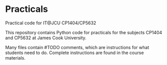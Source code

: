 # Practicals

Practical code for IT@JCU CP1404/CP5632

This repository contains Python code for practicals for the subjects CP1404 and CP5632 at James Cook University.

Many files contain #TODO comments, which are instructions for what students need to do. Complete instructions are found in the course materials.

